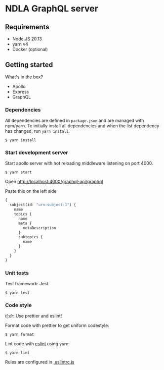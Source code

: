 # NDLA GraphQL server

## Requirements

- Node.JS 20.13
- yarn v4
- Docker (optional)

## Getting started

What's in the box?

- Apollo
- Express
- GraphQL

### Dependencies

All dependencies are defined in `package.json` and are managed with npm/yarn. To
initially install all dependencies and when the list dependency has changed,
run `yarn install`.

```
$ yarn install
```

### Start development server

Start apollo server with hot reloading middleware listening on port 4000.

```
$ yarn start
```

Open [http://localhost:4000/graphql-api/graphql](http://localhost:4000/graphql-api/graphql)

Paste this on the left side

```graphql
{
  subject(id: "urn:subject:1") {
    name
    topics {
      name
      meta {
        metaDescription
      }
      subtopics {
        name
      }
    }
  }
}
```

### Unit tests

Test framework: Jest.

```
$ yarn test
```

### Code style

_tl;dr_: Use prettier and eslint!

Format code with prettier to get uniform codestyle:

```
$ yarn format
```

Lint code with [eslint](http://eslint.org/) using `yarn`:

```
$ yarn lint
```

Rules are configured in [.eslintrc.js](./.eslintrc.js)
